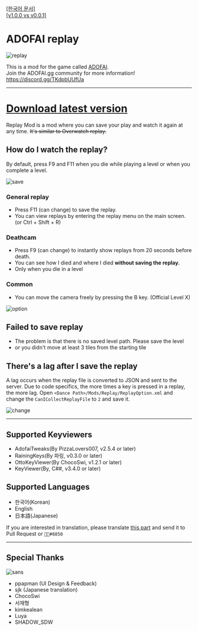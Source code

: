 [[한국어 문서]](https://github.com/NoBrain0917/ADOFAI-Replay)    
[[v1.0.0 vs v0.0.1]](https://github.com/NoBrain0917/ADOFAI-Replay/blob/master/compare.md)

# ADOFAI replay

![replay](https://github.com/NoBrain0917/Replay/blob/master/Resource/adofai.gif?raw=true)

This is a mod for the game called [ADOFAI](https://store.steampowered.com/app/977950/A_Dance_of_Fire_and_Ice/).     
Join the ADOFAI.gg community for more information! https://discord.gg/TKdpbUUfUa

--- 

# [Download latest version](https://github.com/NoBrain0917/Replay/releases)
Replay Mod is a mod where you can save your play and watch it again at any time. ~~It's similar to Overwatch replay.~~
    
## How do I watch the replay?
By default, press F9 and F11 when you die while playing a level or when you complete a level.
   
![save](https://github.com/NoBrain0917/Replay/blob/master/Resource/save.png?raw=true)

### General replay
 - Press F11 (can change) to save the replay.
 - You can view replays by entering the replay menu on the main screen. (or Ctrl + Shift + R)

### Deathcam
 - Press F9 (can change) to instantly show replays from 20 seconds before death.
 - You can see how I died and where I died **without saving the replay.**
 - Only when you die in a level

### Common
 - You can move the camera freely by pressing the B key. (Official Level X)
     
![option](https://github.com/NoBrain0917/Replay/blob/master/Resource/option.png?raw=true)

## Failed to save replay     
 - The problem is that there is no saved level path. Please save the level
 - or you didn't move at least 3 tiles from the starting tile

## There's a lag after I save the replay    
A lag occurs when the replay file is converted to JSON and sent to the server.
Due to code specifics, the more times a key is pressed in a replay, the more lag.
Open `<Dance Path>/Mods/Replay/ReplayOption.xml` and change the `CanICollectReplayFile` to `2` and save it.

![change](https://github.com/NoBrain0917/Replay/blob/master/Resource/change.png?raw=true)

---

## Supported Keyviewers
- AdofaiTweaks(By PizzaLovers007, v2.5.4 or later)
- RainingKeys(By 파링, v0.3.0 or later)
- OttoKeyViewer(By ChocoSwi, v1.2.1 or later)
- KeyViewer(By, C##, v3.4.0 or later)


## Supported Languages
- 한국어(Korean)
- English
- 日本語(Japanese)

If you are interested in translation, please translate [this part](https://github.com/NoBrain0917/ADOFAI-Replay/blob/master/Replay/Languages/English.cs) and send it to Pull Request or `᲼᲼#8850`

---

## Special Thanks
![sans](https://github.com/NoBrain0917/Replay/blob/master/Resource/specialtanks.gif?raw=true)
- ppapman (UI Design & Feedback)
- sjk (Japanese translation)
- ChocoSwi
- 서재형
- kimkealean
- Luya
- SHADOW_SDW

